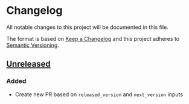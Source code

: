 # Changelog

All notable changes to this project will be documented in this file.

The format is based on [Keep a Changelog](https://keepachangelog.com/en/1.0.0/)
and this project adheres to [Semantic Versioning](https://semver.org/spec/v2.0.0.html).

## [Unreleased]
### Added
- Create new PR based on `released_version` and `next_version` inputs

[Unreleased]: https://github.com/cucumber-actions/create-release-pr/compare/b0f34e5e159756656abef8b66861f82d6a6d6988...HEAD
